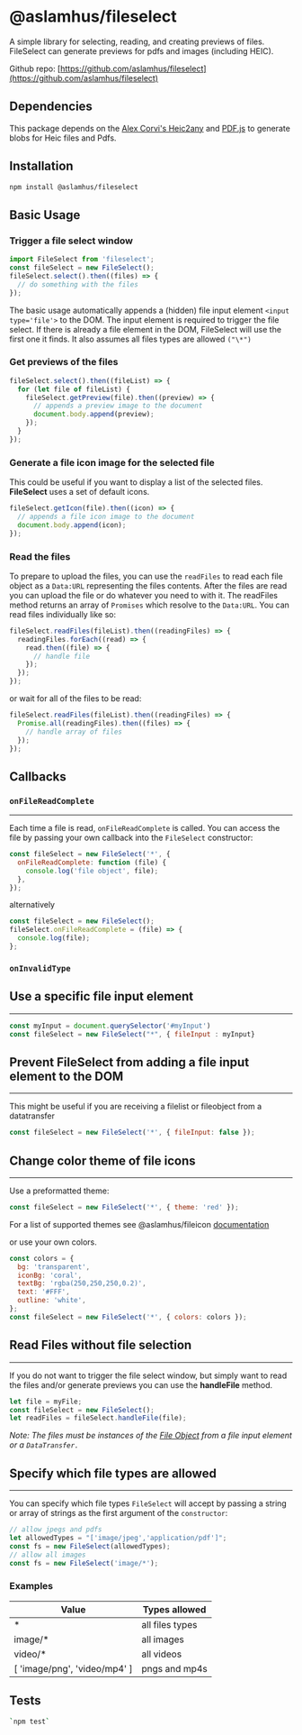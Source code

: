 # @aslamhus/fileselect

A simple library for selecting, reading, and creating previews of files. FileSelect can generate previews for pdfs and images (including HEIC).

Github repo: [https://github.com/aslamhus/fileselect](https://github.com/aslamhus/fileselect)

## Dependencies

This package depends on the [Alex Corvi's Heic2any](https://alexcorvi.github.io/heic2any/) and [PDF.js](https://github.com/mozilla/pdf.js) to generate blobs for Heic files and Pdfs.

## Installation

```bash
npm install @aslamhus/fileselect
```

## Basic Usage

### Trigger a file select window

```js
import FileSelect from 'fileselect';
const fileSelect = new FileSelect();
fileSelect.select().then((files) => {
  // do something with the files
});
```

The basic usage automatically appends a (hidden) file input element `<input type='file'>` to the DOM. The input element is required to trigger the file select. If there is already a file element in the DOM, FileSelect will use the first one it finds. It also assumes all files types are allowed `("\*")`

### Get previews of the files

```js
fileSelect.select().then((fileList) => {
  for (let file of fileList) {
    fileSelect.getPreview(file).then((preview) => {
      // appends a preview image to the document
      document.body.append(preview);
    });
  }
});
```

### Generate a file icon image for the selected file

This could be useful if you want to display a list of the selected files.
**FileSelect** uses a set of default icons.

```js
fileSelect.getIcon(file).then((icon) => {
  // appends a file icon image to the document
  document.body.append(icon);
});
```

### Read the files

To prepare to upload the files, you can use the `readFiles` to read each file object as a `Data:URL` representing the files contents. After the files are read you can upload the file or do whatever you need to with it. The readFiles method returns an array of `Promises` which resolve to the `Data:URL`. You can read files individually like so:

```js
fileSelect.readFiles(fileList).then((readingFiles) => {
  readingFiles.forEach((read) => {
    read.then((file) => {
      // handle file
    });
  });
});
```

or wait for all of the files to be read:

```js
fileSelect.readFiles(fileList).then((readingFiles) => {
  Promise.all(readingFiles).then((files) => {
    // handle array of files
  });
});
```

## Callbacks

### `onFileReadComplete`

---

Each time a file is read, `onFileReadComplete` is called. You can access the file by passing your own callback into the `FileSelect` constructor:

```js
const fileSelect = new FileSelect('*', {
  onFileReadComplete: function (file) {
    console.log('file object', file);
  },
});
```

alternatively

```js
const fileSelect = new FileSelect();
fileSelect.onFileReadComplete = (file) => {
  console.log(file);
};
```

### `onInvalidType`

## Use a specific file input element

---

```js
const myInput = document.querySelector('#myInput')
const fileSelect = new FileSelect("*", { fileInput : myInput}
```

## Prevent FileSelect from adding a file input element to the DOM

---

This might be useful if you are receiving a filelist or fileobject from a datatransfer

```js
const fileSelect = new FileSelect('*', { fileInput: false });
```

## Change color theme of file icons

---

Use a preformatted theme:

```js
const fileSelect = new FileSelect('*', { theme: 'red' });
```

For a list of supported themes see @aslamhus/fileicon [documentation](https://github.com/aslamhus/fileicon#colors)

or use your own colors.

```js
const colors = {
  bg: 'transparent',
  iconBg: 'coral',
  textBg: 'rgba(250,250,250,0.2)',
  text: '#FFF',
  outline: 'white',
};
const fileSelect = new FileSelect('*', { colors: colors });
```

## Read Files without file selection

---

If you do not want to trigger the file select window, but simply want to read the files and/or generate previews you can use the **handleFile** method.

```js
let file = myFile;
const fileSelect = new FileSelect();
let readFiles = fileSelect.handleFile(file);
```

_Note: The files must be instances of the [File Object](https://developer.mozilla.org/en-US/docs/Web/API/File) from a file input element or a `DataTransfer.`_

## Specify which file types are allowed

---

You can specify which file types `FileSelect` will accept by passing a string or array of strings as the first argument of the `constructor`:

```js
// allow jpegs and pdfs
let allowedTypes = "['image/jpeg','application/pdf']";
const fs = new FileSelect(allowedTypes);
// allow all images
const fs = new FileSelect('image/*');
```

### Examples

| Value                        | Types allowed   |
| ---------------------------- | --------------- |
| \*                           | all files types |
| image/\*                     | all images      |
| video/\*                     | all videos      |
| [ 'image/png', 'video/mp4' ] | pngs and mp4s   |

## Tests

```bash
`npm test`
```
